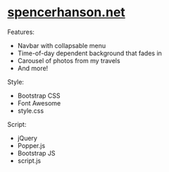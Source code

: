 # [spencerhanson.net](https://spencerhanson.net/)
Features:
* Navbar with collapsable menu
* Time-of-day dependent background that fades in
* Carousel of photos from my travels
* And more!

Style:
* Bootstrap CSS
* Font Awesome
* style.css

Script:
* jQuery
* Popper.js
* Bootstrap JS
* script.js
